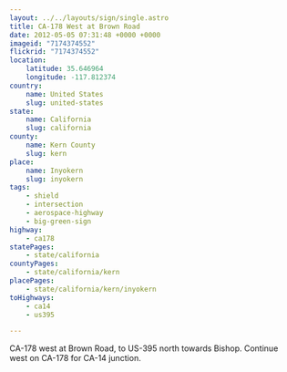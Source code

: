 ```yaml
---
layout: ../../layouts/sign/single.astro
title: CA-178 West at Brown Road
date: 2012-05-05 07:31:48 +0000 +0000
imageid: "7174374552"
flickrid: "7174374552"
location:
    latitude: 35.646964
    longitude: -117.812374
country:
    name: United States
    slug: united-states
state:
    name: California
    slug: california
county:
    name: Kern County
    slug: kern
place:
    name: Inyokern
    slug: inyokern
tags:
    - shield
    - intersection
    - aerospace-highway
    - big-green-sign
highway:
    - ca178
statePages:
    - state/california
countyPages:
    - state/california/kern
placePages:
    - state/california/kern/inyokern
toHighways:
    - ca14
    - us395

---
```

CA-178 west at Brown Road, to US-395 north towards Bishop.  Continue west on CA-178 for CA-14 junction.